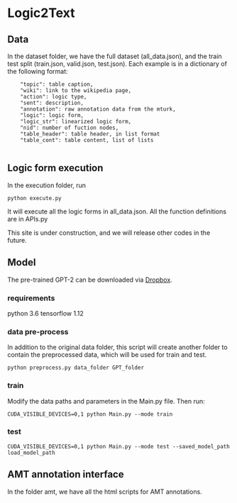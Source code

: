 # Logic2Text

## Data
In the dataset folder, we have the full dataset (all_data.json), and the train test split (train.json, valid.json, test.json). 
Each example is in a dictionary of the following format:
```
    "topic": table caption,
    "wiki": link to the wikipedia page,
    "action": logic type,
    "sent": description,
    "annotation": raw annotation data from the mturk,
    "logic": logic form,
    "logic_str": linearized logic form,
    "nid": number of fuction nodes,
    "table_header": table header, in list format
    "table_cont": table content, list of lists
  
```

## Logic form execution
In the execution folder, run
```
python execute.py
```
It will execute all the logic forms in all_data.json. All the function definitions are in APIs.py

This site is under construction, and we will release other codes in the future.

## Model
The pre-trained GPT-2 can be downloaded via [Dropbox](https://www.dropbox.com/sh/99awpjnj2lh4e17/AACCz_XU_FhkinSId0_nz1-qa?dl=0).

### requirements
python 3.6
tensorflow 1.12

### data pre-process
In addition to the original data folder, this script will create another folder to contain the preprocessed data, which will be used for train and test.
```
python preprocess.py data_folder GPT_folder
```

### train
Modify the data paths and parameters in the Main.py file. Then run:
```
CUDA_VISIBLE_DEVICES=0,1 python Main.py --mode train
```

### test
```
CUDA_VISIBLE_DEVICES=0,1 python Main.py --mode test --saved_model_path load_model_path
```

## AMT annotation interface
In the folder amt, we have all the html scripts for AMT annotations. 
